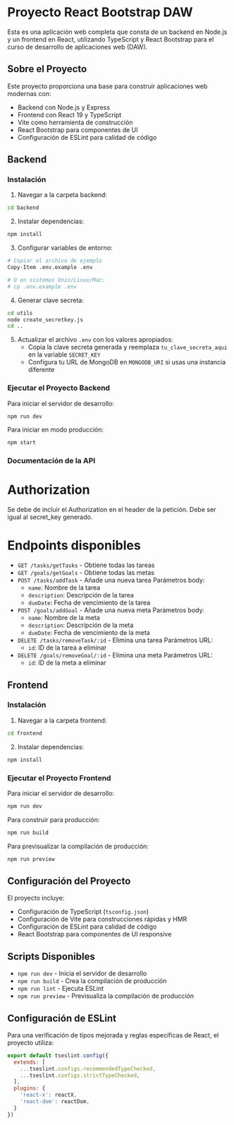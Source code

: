 # Proyecto React Bootstrap DAW

Esta es una aplicación web completa que consta de un backend en Node.js y un frontend en React, utilizando TypeScript y React Bootstrap para el curso de desarrollo de aplicaciones web (DAW).

## Sobre el Proyecto

Este proyecto proporciona una base para construir aplicaciones web modernas con:

- Backend con Node.js y Express
- Frontend con React 19 y TypeScript
- Vite como herramienta de construcción
- React Bootstrap para componentes de UI
- Configuración de ESLint para calidad de código

## Backend

### Instalación

1. Navegar a la carpeta backend:
```bash
cd backend
```

2. Instalar dependencias:
```bash
npm install
```

3. Configurar variables de entorno:
```bash
# Copiar el archivo de ejemplo
Copy-Item .env.example .env

# O en sistemas Unix/Linux/Mac:
# cp .env.example .env
```

4. Generar clave secreta:
```bash
cd utils
node create_secretkey.js
cd ..
```

5. Actualizar el archivo `.env` con los valores apropiados:
   - Copia la clave secreta generada y reemplaza `tu_clave_secreta_aqui` en la variable `SECRET_KEY`
   - Configura tu URL de MongoDB en `MONGODB_URI` si usas una instancia diferente

### Ejecutar el Proyecto Backend

Para iniciar el servidor de desarrollo:
```bash
npm run dev
```

Para iniciar en modo producción:
```bash
npm start
```

### Documentación de la API

# Authorization

Se debe de incluir el Authorization en el header de la petición. Debe ser igual al secret_key generado.

# Endpoints disponibles
- `GET /tasks/getTasks` - Obtiene todas las tareas
- `GET /goals/getGoals` - Obtiene todas las metas
- `POST /tasks/addTask` - Añade una nueva tarea
Parámetros body:
  - `name`: Nombre de la tarea
  - `description`: Descripción de la tarea
  - `dueDate`: Fecha de vencimiento de la tarea
- `POST /goals/addGoal` - Añade una nueva meta
Parámetros body:
  - `name`: Nombre de la meta
  - `description`: Descripción de la meta
  - `dueDate`: Fecha de vencimiento de la meta
- `DELETE /tasks/removeTask/:id` - Elimina una tarea
Parámetros URL:
  - `id`: ID de la tarea a eliminar
- `DELETE /goals/removeGoal/:id` - Elimina una meta
Parámetros URL:
  - `id`: ID de la meta a eliminar

## Frontend

### Instalación

1. Navegar a la carpeta frontend:
```bash
cd frontend
```

2. Instalar dependencias:
```bash
npm install
```

### Ejecutar el Proyecto Frontend

Para iniciar el servidor de desarrollo:
```bash
npm run dev
```

Para construir para producción:
```bash
npm run build
```

Para previsualizar la compilación de producción:
```bash
npm run preview
```

## Configuración del Proyecto

El proyecto incluye:

- Configuración de TypeScript (`tsconfig.json`)
- Configuración de Vite para construcciones rápidas y HMR
- Configuración de ESLint para calidad de código
- React Bootstrap para componentes de UI responsive

## Scripts Disponibles

- `npm run dev` - Inicia el servidor de desarrollo
- `npm run build` - Crea la compilación de producción
- `npm run lint` - Ejecuta ESLint
- `npm run preview` - Previsualiza la compilación de producción

## Configuración de ESLint

Para una verificación de tipos mejorada y reglas específicas de React, el proyecto utiliza:

```js
export default tseslint.config({
  extends: [
    ...tseslint.configs.recommendedTypeChecked,
    ...tseslint.configs.strictTypeChecked,
  ],
  plugins: {
    'react-x': reactX,
    'react-dom': reactDom,
  }
})
```
